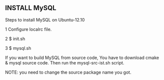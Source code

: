 INSTALL MySQL
----------------

Steps to install MySQL on Ubuntu-12.10

1 Configure localrc file.

2 $ init.sh

3 $ mysql.sh


If you want to build MySQL from source code,
You have to download cmake & mysql source code.
Then run the mysql-src-ist.sh script.

NOTE: you need to change the source package name you got.
